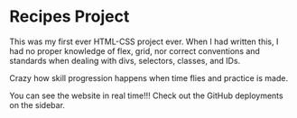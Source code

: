 # Recipes Project  
This was my first ever HTML-CSS project ever. When I had written this, I had no proper knowledge of flex, grid, nor correct conventions and standards when dealing with divs, selectors, classes, and IDs.  
  
  
Crazy how skill progression happens when time flies and practice is made.  
  
You can see the website in real time!!! Check out the GitHub deployments on the sidebar.  

